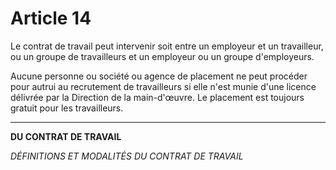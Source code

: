 # Article 14
Le contrat de travail peut intervenir soit entre un employeur et un
travailleur, ou un groupe de travailleurs et un employeur ou un groupe d'employeurs.

Aucune personne ou société ou agence de placement ne peut procéder pour autrui au
recrutement de travailleurs si elle n'est munie d'une licence délivrée par la Direction
de la main-d'œuvre. Le placement est toujours gratuit pour les travailleurs.
***
**DU CONTRAT DE TRAVAIL**

*DÉFINITIONS ET MODALITÉS DU CONTRAT DE TRAVAIL*